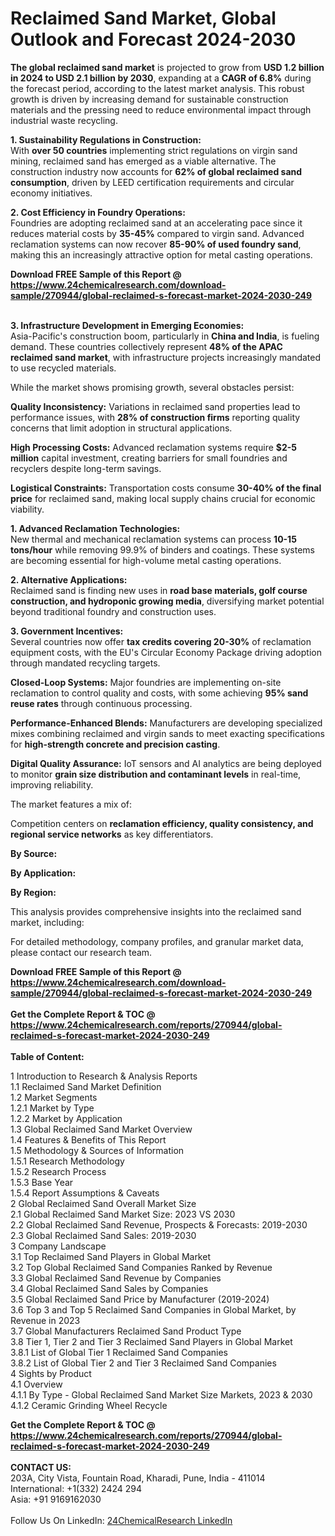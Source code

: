 <h1>Reclaimed Sand Market, Global Outlook and Forecast 2024-2030</h1><p><strong>The global reclaimed sand market</strong> is projected to grow from <strong>USD 1.2 billion in 2024 to USD 2.1 billion by 2030</strong>, expanding at a <strong>CAGR of 6.8%</strong> during the forecast period, according to the latest market analysis. This robust growth is driven by increasing demand for sustainable construction materials and the pressing need to reduce environmental impact through industrial waste recycling.</p><p><strong>1. Sustainability Regulations in Construction:</strong><br>
With <strong>over 50 countries</strong> implementing strict regulations on virgin sand mining, reclaimed sand has emerged as a viable alternative. The construction industry now accounts for <strong>62% of global reclaimed sand consumption</strong>, driven by LEED certification requirements and circular economy initiatives.</p><p><strong>2. Cost Efficiency in Foundry Operations:</strong><br>
Foundries are adopting reclaimed sand at an accelerating pace since it reduces material costs by <strong>35-45%</strong> compared to virgin sand. Advanced reclamation systems can now recover <strong>85-90% of used foundry sand</strong>, making this an increasingly attractive option for metal casting operations.</p><div><b>Download FREE Sample of this Report @ 
            <a href="https://www.24chemicalresearch.com/download-sample/270944/global-reclaimed-s-forecast-market-2024-2030-249">
            https://www.24chemicalresearch.com/download-sample/270944/global-reclaimed-s-forecast-market-2024-2030-249</a></b></div><br><p><strong>3. Infrastructure Development in Emerging Economies:</strong><br>
Asia-Pacific's construction boom, particularly in <strong>China and India</strong>, is fueling demand. These countries collectively represent <strong>48% of the APAC reclaimed sand market</strong>, with infrastructure projects increasingly mandated to use recycled materials.</p><p>While the market shows promising growth, several obstacles persist:</p><p><strong>Quality Inconsistency:</strong> Variations in reclaimed sand properties lead to performance issues, with <strong>28% of construction firms</strong> reporting quality concerns that limit adoption in structural applications.</p><p><strong>High Processing Costs:</strong> Advanced reclamation systems require <strong>$2-5 million</strong> capital investment, creating barriers for small foundries and recyclers despite long-term savings.</p><p><strong>Logistical Constraints:</strong> Transportation costs consume <strong>30-40% of the final price</strong> for reclaimed sand, making local supply chains crucial for economic viability.</p><p><strong>1. Advanced Reclamation Technologies:</strong><br>
New thermal and mechanical reclamation systems can process <strong>10-15 tons/hour</strong> while removing 99.9% of binders and coatings. These systems are becoming essential for high-volume metal casting operations.</p><p><strong>2. Alternative Applications:</strong><br>
Reclaimed sand is finding new uses in <strong>road base materials, golf course construction, and hydroponic growing media</strong>, diversifying market potential beyond traditional foundry and construction uses.</p><p><strong>3. Government Incentives:</strong><br>
Several countries now offer <strong>tax credits covering 20-30%</strong> of reclamation equipment costs, with the EU's Circular Economy Package driving adoption through mandated recycling targets.</p><p><strong>Closed-Loop Systems:</strong> Major foundries are implementing on-site reclamation to control quality and costs, with some achieving <strong>95% sand reuse rates</strong> through continuous processing.</p><p><strong>Performance-Enhanced Blends:</strong> Manufacturers are developing specialized mixes combining reclaimed and virgin sands to meet exacting specifications for <strong>high-strength concrete and precision casting</strong>.</p><p><strong>Digital Quality Assurance:</strong> IoT sensors and AI analytics are being deployed to monitor <strong>grain size distribution and contaminant levels</strong> in real-time, improving reliability.</p><p>The market features a mix of:</p><p>Competition centers on <strong>reclamation efficiency, quality consistency, and regional service networks</strong> as key differentiators.</p><p><strong>By Source:</strong></p><p><strong>By Application:</strong></p><p><strong>By Region:</strong></p><p>This analysis provides comprehensive insights into the reclaimed sand market, including:
</p><p>For detailed methodology, company profiles, and granular market data, please contact our research team.</p><div><b>Download FREE Sample of this Report @ 
            <a href="https://www.24chemicalresearch.com/download-sample/270944/global-reclaimed-s-forecast-market-2024-2030-249">
            https://www.24chemicalresearch.com/download-sample/270944/global-reclaimed-s-forecast-market-2024-2030-249</a></b></div><br><div><b>Get the Complete Report & TOC @ 
            <a href="https://www.24chemicalresearch.com/reports/270944/global-reclaimed-s-forecast-market-2024-2030-249">
            https://www.24chemicalresearch.com/reports/270944/global-reclaimed-s-forecast-market-2024-2030-249</a></b></div><br>
            <b>Table of Content:</b><p>1 Introduction to Research & Analysis Reports<br />
    1.1 Reclaimed Sand Market Definition<br />
    1.2 Market Segments<br />
        1.2.1 Market by Type<br />
        1.2.2 Market by Application<br />
    1.3 Global Reclaimed Sand Market Overview<br />
    1.4 Features & Benefits of This Report<br />
    1.5 Methodology & Sources of Information<br />
        1.5.1 Research Methodology<br />
        1.5.2 Research Process<br />
        1.5.3 Base Year<br />
        1.5.4 Report Assumptions & Caveats<br />
2 Global Reclaimed Sand Overall Market Size<br />
    2.1 Global Reclaimed Sand Market Size: 2023 VS 2030<br />
    2.2 Global Reclaimed Sand Revenue, Prospects & Forecasts: 2019-2030<br />
    2.3 Global Reclaimed Sand Sales: 2019-2030<br />
3 Company Landscape<br />
    3.1 Top Reclaimed Sand Players in Global Market<br />
    3.2 Top Global Reclaimed Sand Companies Ranked by Revenue<br />
    3.3 Global Reclaimed Sand Revenue by Companies<br />
    3.4 Global Reclaimed Sand Sales by Companies<br />
    3.5 Global Reclaimed Sand Price by Manufacturer (2019-2024)<br />
    3.6 Top 3 and Top 5 Reclaimed Sand Companies in Global Market, by Revenue in 2023<br />
    3.7 Global Manufacturers Reclaimed Sand Product Type<br />
    3.8 Tier 1, Tier 2 and Tier 3 Reclaimed Sand Players in Global Market<br />
        3.8.1 List of Global Tier 1 Reclaimed Sand Companies<br />
        3.8.2 List of Global Tier 2 and Tier 3 Reclaimed Sand Companies<br />
4 Sights by Product<br />
    4.1 Overview<br />
        4.1.1 By Type - Global Reclaimed Sand Market Size Markets, 2023 & 2030<br />
        4.1.2 Ceramic Grinding Wheel Recycle</p><div><b>Get the Complete Report & TOC @ 
            <a href="https://www.24chemicalresearch.com/reports/270944/global-reclaimed-s-forecast-market-2024-2030-249">
            https://www.24chemicalresearch.com/reports/270944/global-reclaimed-s-forecast-market-2024-2030-249</a></b></div><br><b>CONTACT US:</b><br>
            203A, City Vista, Fountain Road, Kharadi, Pune, India - 411014<br>
            International: +1(332) 2424 294<br>
            Asia: +91 9169162030 <br><br>
            Follow Us On LinkedIn: <a href="https://www.linkedin.com/company/24chemicalresearch/">24ChemicalResearch LinkedIn</a>